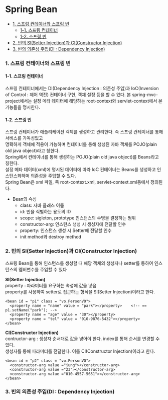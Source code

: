 # Spring Bean
- [1. 스프링 컨테이너와 스프링 빈](#1-스프링-컨테이너와-스프링-빈)
  + [1-1. 스프링 컨테이너](#1-1-스프링-컨테이너)
  + [1-2. 스프링 빈](#1-2-스프링-빈)
- [2. 빈의 SI(Setter Injection)과 CI(Constructor Injection)](#2-빈의-sisetter-injection과-ciconstructor-injection)
- [3. 빈의 의존성 주입(DI : Dependency Injection)](#3-빈의-의존성-주입(DI--Dependency-Injection))
### 1. 스프링 컨테이너와 스프링 빈

#### 1-1. 스프링 컨테이너
스프링 컨테이너에서는 DI(Dependency Injection : 의존성 주입)과 IoC(Inversion of Control : 제어 역전) 컨테이너 구현, 객체 설정 등을 할 수 있다.
본 spring-mvc-project에서는 설정 메타 데이터에 해당하는 root-context와 servlet-context에서 본 기능들을 명시한다.

#### 1-2. 스프링 빈
스프링 컨테이너가 애플리케이션 객체를 생성하고 관리한다. 즉 스프링 컨테이너를 통해 서비스를 가독성있고   
명확하게 객체에 적용이 가능하며 컨테이너를 통해 생성된 자바 객체를 POJO(plain old java object)라고 칭한다.   
Spring에서 컨테이너를 통해 생성하는 POJO(plain old java object)를 Beans라고 칭한다.  
설정 메타 데이터(xml)에 명시된 데이터에 따라 IoC 컨테이너는 Beans를 생성하고 인스턴스화하며 의존성을 주입할 수 있다.  
Spring Bean은 xml 파일, 즉 root-context.xml, servlet-context.xml등에서 정의된다.  

- Bean의 속성
  + class: 자바 클래스 이름
  + id: 빈을 식별하는 용도의 ID
  + scope: sigleton, prototype 인스턴스의 수명을 결정하는 범위
  + constructor-arg: 인스턴스 생성 시 생성자에 전달할 인수
  + property: 인스턴스 생성 시 Setter에 전달할 인수
  + init method와 destroy method
  
### 2. 빈의 SI(Setter Injection)과 CI(Constructor Injection)
스프링 Bean을 통해 인스턴스를 생성할 때 해당 객체의 생성자나 setter를 통하여 인스턴스의 멤버변수를 주입할 수 있다

<b>SI(Setter Injection)</b>  
property : 파라미터를 요구하는 속성에 값을 넣음  
property를 사용하여 setter로 접근하는 형식을 SI(Setter Injection)이라고 한다.
  
```
<bean id = "p1" class = "vo.PersonVO">	
  <property name = "name" value = "park"></property>	<!-- == p1.setName("park"); -->
  <property name = "age" value = "30"></property>
  <property name = "tel" value = "010-9876-5432"></property>
</bean>
```
<b>CI(Constructor Injection)</b>  	
contructor-arg : 생성자 순서대로 값을 넣어야 한다. index를 통해 순서를 변경할 수 있다.   
생성자를 통해 파라미터를 전달한다. 이를 CI(Constructor Injection)이라고 한다.   
```
<bean id = "p2" class = "vo.PersonVO">
  <constructor-arg value ="jung"></constructor-arg>
  <constructor-arg value ="23"></constructor-arg>
  <constructor-arg value ="010-4557-5651"></constructor-arg>
</bean>
```

### 3. 빈의 의존성 주입(DI : Dependency Injection)



























